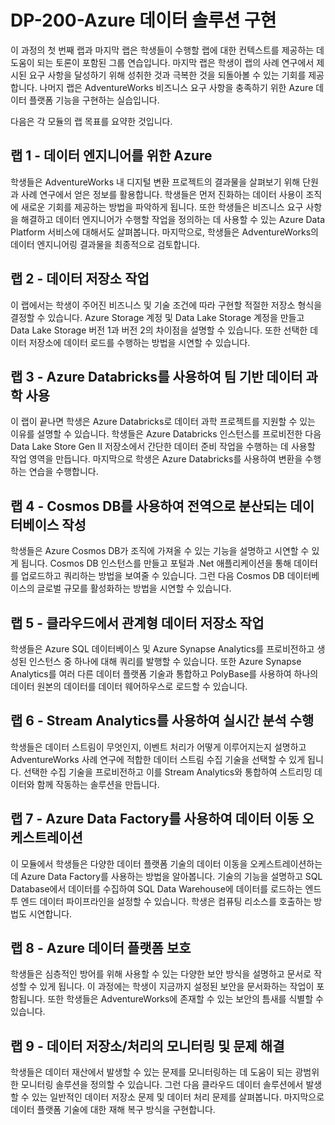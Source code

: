 ﻿# DP-200-Azure 데이터 솔루션 구현

 이 과정의 첫 번째 랩과 마지막 랩은 학생들이 수행할 랩에 대한 컨텍스트를 제공하는 데 도움이 되는 토론이 포함된 그룹 연습입니다. 마지막 랩은 학생이 랩의 사례 연구에서 제시된 요구 사항을 달성하기 위해 성취한 것과 극복한 것을 되돌아볼 수 있는 기회를 제공합니다. 나머지 랩은 AdventureWorks 비즈니스 요구 사항을 충족하기 위한 Azure 데이터 플랫폼 기능을 구현하는 실습입니다.

다음은 각 모듈의 랩 목표를 요약한 것입니다.

## 랩 1 - 데이터 엔지니어를 위한 Azure

학생들은 AdventureWorks 내 디지털 변환 프로젝트의 결과물을 살펴보기 위해 단원과 사례 연구에서 얻은 정보를 활용합니다. 학생들은 먼저 진화하는 데이터 사용이 조직에 새로운 기회를 제공하는 방법을 파악하게 됩니다. 또한 학생들은 비즈니스 요구 사항을 해결하고 데이터 엔지니어가 수행할 작업을 정의하는 데 사용할 수 있는 Azure Data Platform 서비스에 대해서도 살펴봅니다. 마지막으로, 학생들은 AdventureWorks의 데이터 엔지니어링 결과물을 최종적으로 검토합니다.

## 랩 2 - 데이터 저장소 작업

이 랩에서는 학생이 주어진 비즈니스 및 기술 조건에 따라 구현할 적절한 저장소 형식을 결정할 수 있습니다. Azure Storage 계정 및 Data Lake Storage 계정을 만들고 Data Lake Storage 버전 1과 버전 2의 차이점을 설명할 수 있습니다. 또한 선택한 데이터 저장소에 데이터 로드를 수행하는 방법을 시연할 수 있습니다.

## 랩 3 - Azure Databricks를 사용하여 팀 기반 데이터 과학 사용

이 랩이 끝나면 학생은 Azure Databricks로 데이터 과학 프로젝트를 지원할 수 있는 이유를 설명할 수 있습니다. 학생들은 Azure Databricks 인스턴스를 프로비전한 다음 Data Lake Store Gen II 저장소에서 간단한 데이터 준비 작업을 수행하는 데 사용할 작업 영역을 만듭니다. 마지막으로 학생은 Azure Databricks를 사용하여 변환을 수행하는 연습을 수행합니다.

## 랩 4 - Cosmos DB를 사용하여 전역으로 분산되는 데이터베이스 작성

학생들은 Azure Cosmos DB가 조직에 가져올 수 있는 기능을 설명하고 시연할 수 있게 됩니다. Cosmos DB 인스턴스를 만들고 포털과 .Net 애플리케이션을 통해 데이터를 업로드하고 쿼리하는 방법을 보여줄 수 있습니다. 그런 다음 Cosmos DB 데이터베이스의 글로벌 규모를 활성화하는 방법을 시연할 수 있습니다.

## 랩 5 - 클라우드에서 관계형 데이터 저장소 작업

학생들은 Azure SQL 데이터베이스 및 Azure Synapse Analytics를 프로비전하고 생성된 인스턴스 중 하나에 대해 쿼리를 발행할 수 있습니다. 또한 Azure Synapse Analytics를 여러 다른 데이터 플랫폼 기술과 통합하고 PolyBase를 사용하여 하나의 데이터 원본의 데이터를 데이터 웨어하우스로 로드할 수 있습니다.

## 랩 6 - Stream Analytics를 사용하여 실시간 분석 수행

학생들은 데이터 스트림이 무엇인지, 이벤트 처리가 어떻게 이루어지는지 설명하고 AdventureWorks 사례 연구에 적합한 데이터 스트림 수집 기술을 선택할 수 있게 됩니다. 선택한 수집 기술을 프로비전하고 이를 Stream Analytics와 통합하여 스트리밍 데이터와 함께 작동하는 솔루션을 만듭니다.

## 랩 7 - Azure Data Factory를 사용하여 데이터 이동 오케스트레이션

이 모듈에서 학생들은 다양한 데이터 플랫폼 기술의 데이터 이동을 오케스트레이션하는 데 Azure Data Factory를 사용하는 방법을 알아봅니다. 기술의 기능을 설명하고 SQL Database에서 데이터를 수집하여 SQL Data Warehouse에 데이터를 로드하는 엔드 투 엔드 데이터 파이프라인을 설정할 수 있습니다. 학생은 컴퓨팅 리소스를 호출하는 방법도 시연합니다.

## 랩 8 - Azure 데이터 플랫폼 보호

학생들은 심층적인 방어를 위해 사용할 수 있는 다양한 보안 방식을 설명하고 문서로 작성할 수 있게 됩니다. 이 과정에는 학생이 지금까지 설정된 보안을 문서화하는 작업이 포함됩니다. 또한 학생들은 AdventureWorks에 존재할 수 있는 보안의 틈새를 식별할 수 있습니다.

## 랩 9 - 데이터 저장소/처리의 모니터링 및 문제 해결

학생들은 데이터 재산에서 발생할 수 있는 문제를 모니터링하는 데 도움이 되는 광범위한 모니터링 솔루션을 정의할 수 있습니다. 그런 다음 클라우드 데이터 솔루션에서 발생할 수 있는 일반적인 데이터 저장소 문제 및 데이터 처리 문제를 살펴봅니다. 마지막으로 데이터 플랫폼 기술에 대한 재해 복구 방식을 구현합니다.